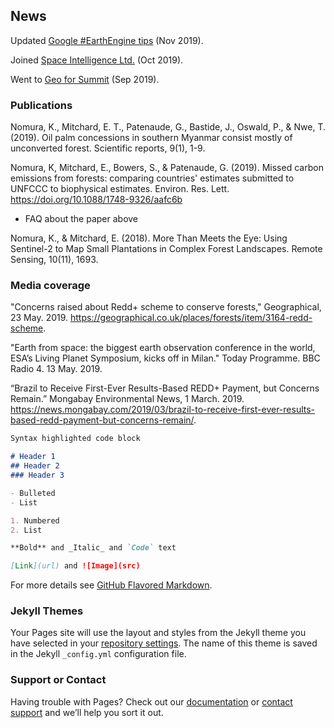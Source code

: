 ## News

Updated [Google #EarthEngine tips](https://twitter.com/Keiko_geo/timelines/1155082696009420801) (Nov 2019).

Joined [Space Intelligence Ltd.](https://www.space-intelligence.com/2019/10/09/dr-keiko-nomura-joins-space-intelligence-as-senior-analyst/) (Oct 2019).

Went to [Geo for Summit](https://www.youtube.com/watch?v=M8u2ZeXLFyM&feature=youtu.be) (Sep 2019).

### Publications

Nomura, K., Mitchard, E. T., Patenaude, G., Bastide, J., Oswald, P., & Nwe, T. (2019). Oil palm concessions in southern Myanmar consist mostly of unconverted forest. Scientific reports, 9(1), 1-9.

Nomura, K, Mitchard, E., Bowers, S., & Patenaude, G. (2019). Missed carbon emissions from forests: comparing countries' estimates submitted to UNFCCC to biophysical estimates. Environ. Res. Lett. https://doi.org/10.1088/1748-9326/aafc6b

 - FAQ about the paper above

Nomura, K., & Mitchard, E. (2018). More Than Meets the Eye: Using Sentinel-2 to Map Small Plantations in Complex Forest Landscapes. Remote Sensing, 10(11), 1693.

### Media coverage

"Concerns raised about Redd+ scheme to conserve forests," Geographical, 23 May. 2019. https://geographical.co.uk/places/forests/item/3164-redd-scheme.

"Earth from space: the biggest earth observation conference in the world, ESA’s Living Planet Symposium, kicks off in Milan." Today Programme. BBC Radio 4. 13 May. 2019.

“Brazil to Receive First-Ever Results-Based REDD+ Payment, but Concerns Remain.” Mongabay Environmental News, 1 March. 2019. https://news.mongabay.com/2019/03/brazil-to-receive-first-ever-results-based-redd-payment-but-concerns-remain/.

```markdown
Syntax highlighted code block

# Header 1
## Header 2
### Header 3

- Bulleted
- List

1. Numbered
2. List

**Bold** and _Italic_ and `Code` text

[Link](url) and ![Image](src)
```

For more details see [GitHub Flavored Markdown](https://guides.github.com/features/mastering-markdown/).

### Jekyll Themes

Your Pages site will use the layout and styles from the Jekyll theme you have selected in your [repository settings](https://github.com/nkeikon/nkeikon.github.io/settings). The name of this theme is saved in the Jekyll `_config.yml` configuration file.

### Support or Contact

Having trouble with Pages? Check out our [documentation](https://help.github.com/categories/github-pages-basics/) or [contact support](https://github.com/contact) and we’ll help you sort it out.
